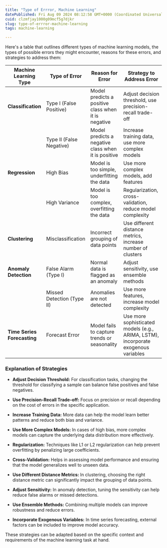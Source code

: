 ```yaml
---
title: "Type of Errror, Machine Learning"
datePublished: Fri Aug 09 2024 08:12:58 GMT+0000 (Coordinated Universal Time)
cuid: clzmfjay1000g09mcf5g7djkr
slug: type-of-errror-machine-learning
tags: machine-learning

---
```


Here's a table that outlines different types of machine learning models, the types of possible errors they might encounter, reasons for these errors, and strategies to address them:

| **Machine Learning Type** | **Type of Error** | **Reason for Error** | **Strategy to Address Error** |
| --- | --- | --- | --- |
| **Classification** | Type I (False Positive) | Model predicts a positive class when it is negative | Adjust decision threshold, use precision-recall trade-off |
|  | Type II (False Negative) | Model predicts a negative class when it is positive | Increase training data, use more complex models |
| **Regression** | High Bias | Model is too simple, underfitting the data | Use more complex models, add features |
|  | High Variance | Model is too complex, overfitting the data | Regularization, cross-validation, reduce model complexity |
| **Clustering** | Misclassification | Incorrect grouping of data points | Use different distance metrics, increase number of clusters |
| **Anomaly Detection** | False Alarm (Type I) | Normal data is flagged as an anomaly | Adjust sensitivity, use ensemble methods |
|  | Missed Detection (Type II) | Anomalies are not detected | Use more features, increase model complexity |
| **Time Series Forecasting** | Forecast Error | Model fails to capture trends or seasonality | Use more sophisticated models (e.g., ARIMA, LSTM), incorporate exogenous variables |

### Explanation of Strategies

* **Adjust Decision Threshold:** For classification tasks, changing the threshold for classifying a sample can balance false positives and false negatives.
    
* **Use Precision-Recall Trade-off:** Focus on precision or recall depending on the cost of errors in the specific application.
    
* **Increase Training Data:** More data can help the model learn better patterns and reduce both bias and variance.
    
* **Use More Complex Models:** In cases of high bias, more complex models can capture the underlying data distribution more effectively.
    
* **Regularization:** Techniques like L1 or L2 regularization can help prevent overfitting by penalizing large coefficients.
    
* **Cross-Validation:** Helps in assessing model performance and ensuring that the model generalizes well to unseen data.
    
* **Use Different Distance Metrics:** In clustering, choosing the right distance metric can significantly impact the grouping of data points.
    
* **Adjust Sensitivity:** In anomaly detection, tuning the sensitivity can help reduce false alarms or missed detections.
    
* **Use Ensemble Methods:** Combining multiple models can improve robustness and reduce errors.
    
* **Incorporate Exogenous Variables:** In time series forecasting, external factors can be included to improve model accuracy.
    

These strategies can be adapted based on the specific context and requirements of the machine learning task at hand.